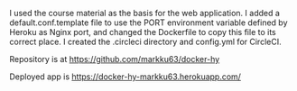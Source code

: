I used the course material as the basis for the web application. I added a default.conf.template file to
use the PORT environment variable defined by Heroku as Nginx port, and changed the Dockerfile to copy this
file to its correct place. I created the .circleci directory and config.yml for CircleCI.

Repository is at https://github.com/markku63/docker-hy

Deployed app is https://docker-hy-markku63.herokuapp.com/

